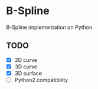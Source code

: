 # B-Spline
B-Spline implementation on Python
## TODO
- [x] 2D curve
- [x] 3D curve
- [x] 3D surface
- [ ] Python2 compatibility
